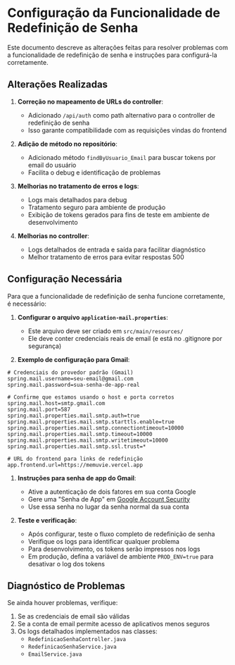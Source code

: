 # Configuração da Funcionalidade de Redefinição de Senha

Este documento descreve as alterações feitas para resolver problemas com a funcionalidade de redefinição de senha e instruções para configurá-la corretamente.

## Alterações Realizadas

1. **Correção no mapeamento de URLs do controller**:
   - Adicionado `/api/auth` como path alternativo para o controller de redefinição de senha
   - Isso garante compatibilidade com as requisições vindas do frontend

2. **Adição de método no repositório**:
   - Adicionado método `findByUsuario_Email` para buscar tokens por email do usuário
   - Facilita o debug e identificação de problemas

3. **Melhorias no tratamento de erros e logs**:
   - Logs mais detalhados para debug
   - Tratamento seguro para ambiente de produção
   - Exibição de tokens gerados para fins de teste em ambiente de desenvolvimento

4. **Melhorias no controller**:
   - Logs detalhados de entrada e saída para facilitar diagnóstico
   - Melhor tratamento de erros para evitar respostas 500

## Configuração Necessária

Para que a funcionalidade de redefinição de senha funcione corretamente, é necessário:

1. **Configurar o arquivo `application-mail.properties`**:
   - Este arquivo deve ser criado em `src/main/resources/`
   - Ele deve conter credenciais reais de email (e está no .gitignore por segurança)

2. **Exemplo de configuração para Gmail**:

```properties
# Credenciais do provedor padrão (Gmail)
spring.mail.username=seu-email@gmail.com
spring.mail.password=sua-senha-de-app-real

# Confirme que estamos usando o host e porta corretos
spring.mail.host=smtp.gmail.com
spring.mail.port=587
spring.mail.properties.mail.smtp.auth=true
spring.mail.properties.mail.smtp.starttls.enable=true
spring.mail.properties.mail.smtp.connectiontimeout=10000
spring.mail.properties.mail.smtp.timeout=10000
spring.mail.properties.mail.smtp.writetimeout=10000
spring.mail.properties.mail.smtp.ssl.trust=*

# URL do frontend para links de redefinição
app.frontend.url=https://memuvie.vercel.app
```

1. **Instruções para senha de app do Gmail**:
   - Ative a autenticação de dois fatores em sua conta Google
   - Gere uma "Senha de App" em [Google Account Security](https://myaccount.google.com/security)
   - Use essa senha no lugar da senha normal da sua conta

2. **Teste e verificação**:
   - Após configurar, teste o fluxo completo de redefinição de senha
   - Verifique os logs para identificar qualquer problema
   - Para desenvolvimento, os tokens serão impressos nos logs
   - Em produção, defina a variável de ambiente `PROD_ENV=true` para desativar o log dos tokens

## Diagnóstico de Problemas

Se ainda houver problemas, verifique:

1. Se as credenciais de email são válidas
2. Se a conta de email permite acesso de aplicativos menos seguros
3. Os logs detalhados implementados nas classes:
   - `RedefinicaoSenhaController.java`
   - `RedefinicaoSenhaService.java`
   - `EmailService.java`